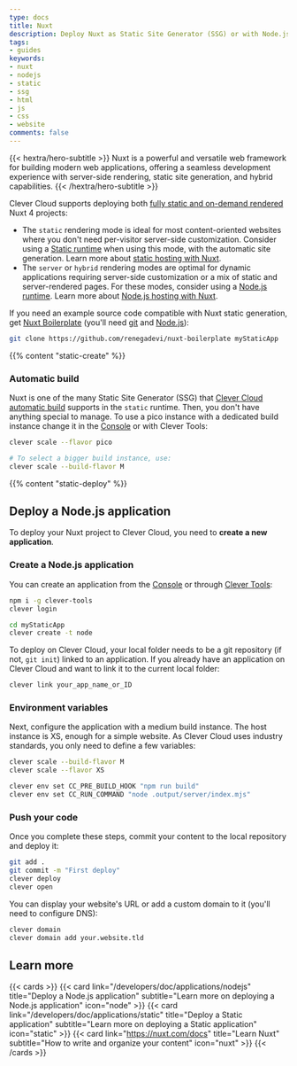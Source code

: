 ```yaml
---
type: docs
title: Nuxt
description: Deploy Nuxt as Static Site Generator (SSG) or with Node.js on Clever Cloud  with step-by-step tutorial and configuration guide
tags:
- guides
keywords:
- nuxt
- nodejs
- static
- ssg
- html
- js
- css
- website
comments: false
---
```


{{< hextra/hero-subtitle >}}
  Nuxt is a powerful and versatile web framework for building modern web applications, offering a seamless development experience with server-side rendering, static site generation, and hybrid capabilities.
{{< /hextra/hero-subtitle >}}

Clever Cloud supports deploying both [fully static and on-demand rendered](https://nuxt.com/docs/guide/concepts/rendering) Nuxt 4 projects:

- The `static` rendering mode is ideal for most content-oriented websites where you don't need per-visitor server-side customization. Consider using a [Static runtime](/developers/doc/applications/static/) when using this mode, with the automatic site generation. Learn more about [static hosting with Nuxt](https://nuxt.com/docs/getting-started/deployment#static-hosting).
- The `server` or `hybrid` rendering modes are optimal for dynamic applications requiring server-side customization or a mix of static and server-rendered pages. For these modes, consider using a [Node.js runtime](/developers/doc/applications/nodejs). Learn more about [Node.js hosting with Nuxt](https://nuxt.com/docs/getting-started/deployment#nodejs-server).

If you need an example source code compatible with Nuxt static generation, get [Nuxt Boilerplate](https://github.com/renegadevi/nuxt-boilerplate) (you'll need [git](https://git-scm.com/book/en/v2/Getting-Started-Installing-Git) and [Node.js](https://nodejs.org/en/learn/getting-started/how-to-install-nodejs)):

```bash
git clone https://github.com/renegadevi/nuxt-boilerplate myStaticApp
```

{{% content "static-create" %}}

### Automatic build

Nuxt is one of the many Static Site Generator (SSG) that [Clever Cloud automatic build](/developers/doc/applications/static/#static-site-generators-ssg-auto-build) supports in the `static` runtime. Then, you don't have anything special to manage. To use a pico instance with a dedicated build instance change it in the [Console](https://console.clever-cloud.com) or with Clever Tools:

```bash
clever scale --flavor pico

# To select a bigger build instance, use:
clever scale --build-flavor M
```

{{% content "static-deploy" %}}

## Deploy a Node.js application

To deploy your Nuxt project to Clever Cloud, you need to **create a new application**.

### Create a Node.js application

You can create an application from the [Console](https://console.clever-cloud.com) or through [Clever Tools](https://github.com/CleverCloud/clever-tools/):

```bash
npm i -g clever-tools
clever login

cd myStaticApp
clever create -t node
```

To deploy on Clever Cloud, your local folder needs to be a git repository (if not, `git init`) linked to an application. If you already have an application on Clever Cloud and want to link it to the current local folder:

```bash
clever link your_app_name_or_ID
```

### Environment variables

Next, configure the application with a medium build instance. The host instance is XS, enough for a simple website. As Clever Cloud uses industry standards, you only need to define a few variables:

```bash
clever scale --build-flavor M
clever scale --flavor XS

clever env set CC_PRE_BUILD_HOOK "npm run build"
clever env set CC_RUN_COMMAND "node .output/server/index.mjs"
```

### Push your code

Once you complete these steps, commit your content to the local repository and deploy it:

```bash
git add .
git commit -m "First deploy"
clever deploy
clever open
```

You can display your website's URL or add a custom domain to it (you'll need to configure DNS):

```bash
clever domain
clever domain add your.website.tld
```

## Learn more

{{< cards >}}
  {{< card link="/developers/doc/applications/nodejs" title="Deploy a Node.js application" subtitle="Learn more on deploying a Node.js application" icon="node" >}}
  {{< card link="/developers/doc/applications/static" title="Deploy a Static application" subtitle="Learn more on deploying a Static application" icon="static" >}}
  {{< card link="https://nuxt.com/docs" title="Learn Nuxt" subtitle="How to write and organize your content" icon="nuxt" >}}
{{< /cards >}}
